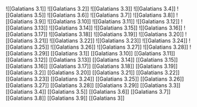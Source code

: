 ![[Galatians 3.1]]
![[Galatians 3.2]]
![[Galatians 3.3]]
![[Galatians 3.4]]
![[Galatians 3.5]]
![[Galatians 3.6]]
![[Galatians 3.7]]
![[Galatians 3.8]]
![[Galatians 3.9]]
![[Galatians 3.10]]
![[Galatians 3.11]]
![[Galatians 3.12]]
![[Galatians 3.13]]
![[Galatians 3.14]]
![[Galatians 3.15]]
![[Galatians 3.16]]
![[Galatians 3.17]]
![[Galatians 3.18]]
![[Galatians 3.19]]
![[Galatians 3.20]]
![[Galatians 3.21]]
![[Galatians 3.22]]
![[Galatians 3.23]]
![[Galatians 3.24]]
![[Galatians 3.25]]
![[Galatians 3.26]]
![[Galatians 3.27]]
![[Galatians 3.28]]
![[Galatians 3.29]]
[[Galatians 3.1]]
[[Galatians 3.10]]
[[Galatians 3.11]]
[[Galatians 3.12]]
[[Galatians 3.13]]
[[Galatians 3.14]]
[[Galatians 3.15]]
[[Galatians 3.16]]
[[Galatians 3.17]]
[[Galatians 3.18]]
[[Galatians 3.19]]
[[Galatians 3.2]]
[[Galatians 3.20]]
[[Galatians 3.21]]
[[Galatians 3.22]]
[[Galatians 3.23]]
[[Galatians 3.24]]
[[Galatians 3.25]]
[[Galatians 3.26]]
[[Galatians 3.27]]
[[Galatians 3.28]]
[[Galatians 3.29]]
[[Galatians 3.3]]
[[Galatians 3.4]]
[[Galatians 3.5]]
[[Galatians 3.6]]
[[Galatians 3.7]]
[[Galatians 3.8]]
[[Galatians 3.9]]
[[Galatians 3]]
